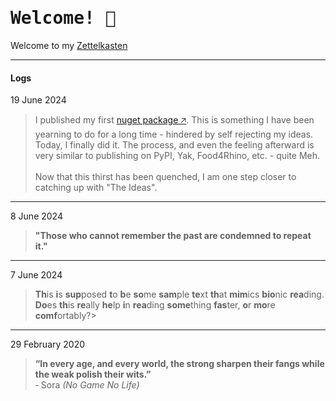 # <kbd>Welcome! 👋</kbd>

Welcome to my [Zettelkasten]()

---
#### Logs
19 June 2024
>	I published my first <a href="https://www.nuget.org/packages/RhinoCommon.Extensions.Dotbim/1.0.0" target="_blank">nuget package &#x1F865;</a>. This is something I have been yearning to do for a long time - hindered by self rejecting my ideas. Today, I finally did it. The process, and even the feeling afterward is very similar to publishing on PyPI, Yak, Food4Rhino, etc. - quite Meh.<br><br>Now that this thirst has been quenched, I am one step closer to catching up with "The Ideas".
---
8 June 2024
>	**"Those who cannot remember the past are condemned to repeat it."**
---
7 June 2024
>	**Th**is **i**s **sup**posed **t**o **b**e **so**me **sam**ple **te**xt **th**at **mim**ics **bio**nic **rea**ding. **Do**es **th**is **re**ally **he**lp **i**n **rea**ding **some**thing **fas**ter, **o**r **mo**re **comf**ortably?>	
---
29 February 2020
>	**“In every age, and every world, the strong sharpen their fangs while the weak polish their wits.”**
>	<br>&hyphen; Sora *(No Game No Life)*
